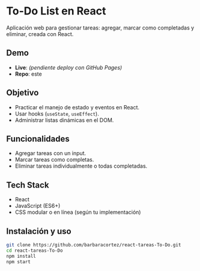 # To-Do List en React

Aplicación web para gestionar tareas: agregar, marcar como completadas y eliminar, creada con React.

##  Demo
- **Live**: *(pendiente deploy con GitHub Pages)*
- **Repo**: este

##  Objetivo
- Practicar el manejo de estado y eventos en React.
- Usar hooks (`useState`, `useEffect`).
- Administrar listas dinámicas en el DOM.

##  Funcionalidades
- Agregar tareas con un input.
- Marcar tareas como completas.
- Eliminar tareas individualmente o todas completadas.

##  Tech Stack
- React
- JavaScript (ES6+)
- CSS modular o en línea (según tu implementación)

##  Instalación y uso
```bash
git clone https://github.com/barbaracortez/react-tareas-To-Do.git
cd react-tareas-To-Do
npm install
npm start
